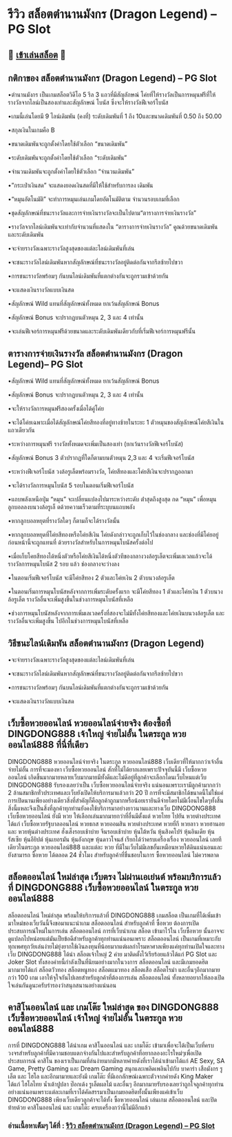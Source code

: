 # รีวิว สล็อตตำนานมังกร (Dragon Legend) – PG Slot

## 🎰 [เข้าเล่นสล็อต](https://bit.ly/3ryTLaH) 🎰

## กติกาของ สล็อตตำนานมังกร (Dragon Legend) – PG Slot

•ตํานานมังกร เป็นเกมสล็อตวิดีโอ 5 รีล 3 แถวที่มีสัญลักษณ์ โค่ยที่ให้รางวัลเป็นการหมุนฟรีที่ให้รางวัลจากไลน์เป็นสองเท่าและสัญลักษณ์ โบนัส ซึ่งจะให้รางวัลฟีเจอร์โบนัส

•เกมนี้เล่นโดยมี 9 ไลน์เดิมพัน (คงที่) ระดับเดิมพันที่ 1 ถึง 10และขนาดเดิมพันที่ 0.50 ถึง 50.00

•สกุลเงินในเกมคือ B

•ขนาดเดิมพันจะถูกตั้งค่าโดยใช้ตัวเลือก “ขนาดเดิมพัน”

•ระดับเดิมพันจะถูกตั้งค่าโดยใช้ตัวเลือก “ระดับเดิมพัน”

•จํานวนเดิมพันจะถูกตั้งค่าโดยใช้ตัวเลือก “จํานวนเดิมพัน”

•”กระเป๋าเงินสด” จะแสดงยอดเงินสดที่มีให้ใช้สําหรับการลง เดิมพัน

•“หมุนอัตโนมัติ” จะทําการหมุนเล่นเกมโดยอัตโนมัติตาม จํานวนรอบเกมที่เลือก

•ชุดสัญลักษณ์ที่ชนะรางวัลและการจ่ายเงินรางวัลจะเป็นไปตาม“ตารางการจ่ายเงินรางวัล”

•รางวัลจากไลน์เดิมพันจะเท่ากับจํานวนที่แสดงใน “ตารางการจ่ายเงินรางวัล” คูณด้วยขนาดเดิมพันและระดับเดิมพัน

•จะจ่ายรางวัลเฉพาะรางวัลสูงสุดของแต่ละไลน์เดิมพันที่เล่น

•จะชนะรางวัลไลน์เดิมพันหากสัญลักษณ์ที่ชนะรางวัลอยู่ติดต่อกันจากรีลซ้ายไปขวา

•การชนะรางวัลพร้อมๆ กันบนไลน์เดิมพันที่แตกต่างกันจะถูกรวมเข้าด้วยกัน

•จะแสดงเงินรางวัลแบบเงินสด

•สัญลักษณ์ Wild แทนที่สัญลักษณ์ทั้งหมด ยกเว้นสัญลักษณ์ Bonus

•สัญลักษณ์ Bonus จะปรากฏบนตัวหมุน 2, 3 และ 4 เท่านั้น

•จะเล่นฟีเจอร์การหมุนฟรีด้วยขนาดและระดับเดิมพันเดียวกับที่เริ่มฟีเจอร์การหมุนฟรีนั้น

## ตารางการจ่ายเงินรางวัล สล็อตตำนานมังกร (Dragon Legend)– PG Slot

•สัญลักษณ์ Wild แทนที่สัญลักษณ์ทั้งหมด ยกเว้นสัญลักษณ์ Bonus

•สัญลักษณ์ Bonus จะปรากฏบนตัวหมุน 2, 3 และ 4 เท่านั้น

•จะให้รางวัลการหมุนฟรีสองครั้งเมื่อได้คู่โค่ย

•จะได้โค่ยเฉพาะเมื่อได้สัญลักษณ์โค่ยสีทองที่อยู่ทางซ้ายในระยะ 1 ตัวหมุนของสัญลักษณ์โค่ยสีเงินในแถวเดียวกัน

•ระหว่างการหมุนฟรี รางวัลทั้งหมดจะเพิ่มเป็นสองเท่า (ยกเว้นรางวัลฟีเจอร์โบนัส)

•สัญลักษณ์ Bonus 3 ตัวปรากฏที่ใดก็ตามบนตัวหมุน 2,3 และ 4 จะเริ่มฟีเจอร์โบนัส

•ระหว่างฟีเจอร์โบนัส วงล้อรูเล็ตพร้อมรางวัล, โค่ยสีทองและโค่ยสีเงินจะปรากฏออกมา

•จะได้รางวัลการหมุนโบนัส 5 รอบในตอนเริ่มฟีเจอร์โบนัส

•แถบพลังเหนือปุ่ม “หมุน” จะเปลี่ยนแปลงไปมาระหว่างระดับ ต่ําสุดถึงสูงสุด กด “หมุน” เพื่อหมุนลูกบอลลงบนวงล้อรูเล็ ตด้วยความเร็วตามที่ระบุบนแถบพลัง

•หากลูกบอลหยุตที่รางวัลใดๆ ก็ตามก็จะได้รางวัลนั้น

•หากลูกบอลหยุดที่โค่ยสีทองหรือโค่ยสีเงิน โค่ยดังกล่าวจะถูกเก็บไว้ในช่องกลาง และช่องที่มีโค่ยอยู่ก่อนหน้านี้จะถูกแทนที่ ด้วยรางวัลสําหรับในการหมุนโบนัสครั้งต่อไป

•เมื่อเก็บโคยสีทองได้หนึ่งตัวหรือโค่ยสีเงินได้หนึ่งตัวทีของกลางวงล้อรูเล็ตจะเพิ่มเลเวลแล้วจะได้รางวัลการหมุนโบนัส 2 รอบ แล้ว ช่องกลางจะว่างลง

•ในตอนเริ่มฟีเจอร์โบนัส จะมีโค่ยสีทอง 2 ตัวและโค่ยเงิน 2 ตัวบนวงล้อรูเล็ต

•ในตอนเริ่มการหมุนโบนัสหลังจากการเพิ่มระดับครั้งแรก จะมีโค่ยสีทอง 1 ตัวและโค่ยเงิน 1 ตัวบนวงล้อรูเล็ต รางวัลอื่นจะเพิ่มสูงขึ้นในช่วงการหมุนโบนัสที่เหลือ

•ช่วงการหมุนโบนัสหลังจากการเพิ่มเลเวลครั้งที่สองจะไม่มีทั้งโค่ยสีทองและโค่ยเงินบนวงล้อรูเล็ต และรางวัลอื่นจะเพิ่มสูงขึ้น ไปอีกในช่วงการหมุนโบนัสที่เหลือ

## วิธีชนะไลน์เดิมพัน สล็อตตำนานมังกร (Dragon Legend)

•จะจ่ายรางวัลเฉพาะรางวัลสูงสุดของแต่ละไลน์เดิมพันที่เล่น

•จะชนะรางวัลไลน์เดิมพันหากสัญลักษณ์ที่ชนะรางวัลอยู่ติดต่อกันจากรีลซ้ายไปขวา

•การชนะรางวัลพร้อมๆ กันบนไลน์เดิมพันที่แตกต่างกันจะถูกรวมเข้าด้วยกัน

•จะแสดงเงินรางวัลแบบเงินสด

## เว็บซื้อหวยออนไลน์ หวยออนไลน์จ่ายจริง ต้องซื้อที่ DINGDONG888 เจ้าใหญ่ จ่ายไม่อั้น ในตระกูล หวยออนไลน์888 ที่นี่ที่เดียว
DINGDONG888 หวยออนไลน์จ่ายจริง ในตระกูล หวยออนไลน์888 เว็บเดียวที่ให้มากกว่าเจ้าอื่น จ่ายไม่อั้น การที่จะมองหา เว็บซื้อหวยออนไลน์ สักที่ไม่ได้ยากเลยเพราะปัจจุบันนี้มี เว็บซื้อหวยออนไลน์ เกิดขึ้นมากมายหลายเว็บมากมายมีทั้งดีและไม่ดีอยู่ที่ลูกค้าจะเลือกโดนเว็บไหนแต่เว็บ DINGDONG888 รับรองเลยว่าเป็น เว็บซื้อหวยออนไลน์จ่ายจริง แน่นอนเพราะเรามีลูกค้ามากกว่า 2 ล้านสมาชิกทั่วประเทศและเว็บยังเปิดให้บริการมาแล้วกว่า 20 ปี การที่จะมีสมาชิกได้ขนาดนี้ไม่ใช่แค่การเปิดนานเพียงอย่างเดียวสิ่งที่สำคัญก็คือลูกค้าถูกมากหรือน้อยเรายินดีจ่ายโดยไม่มีเงื่อนไขใดๆทั้งสิ้นสิ่งนี้แหละจึงเป็นสิ่งที่ลูกค้าทุกท่านยังคงใช้บริการมาอย่างยาวนานและทางเว็บ DINGDONG888 เว็บซื้อหวยออนไลน์ ยังมี หวย ให้เลือกเล่นมากมายกว่าที่อื่นมีตั้งแต่ หวยไทย ไปยัน หวยต่างประเทศ ได้แก่ เว็บซื้อหวยรัฐบาลออนไลน์ หวยธกส หวยออมสิน หวยต่างประเทศ หวยยี่กี หวยลาว หวยฮานอย และ หวยหุ้นต่างประเทศ ฮั่งเส็งรอบเช้าบ่าย จีนรอบเช้าบ่าย หุ้นไต้หวัน หุ้นสิงคโปร์ หุ้นอินเดีย หุ้นรัสเซีย หุ้นอียิปต์ หุ้นเยอรมัน หุ้นอังกฤษ หุ้นดาวโจนส์ เรียกได้ว่าครบเครื่องเรื่อง หวยออนไลน์ เลยทีเดียวในตระกูล หวยออนไลน์888 และแต่ละ หวย ที่มีในเว็บไม่มีเลขอั้นเหมือนหวยใต้ดินแน่นอนและยังสามารถ ซื้อหวย ได้ตลอด 24 ชั่วโมง สำหรับลูกค้าที่ชื่นชอบในการ ซื้อหวยออนไลน์ ไม่ควรพลาด

## สล็อตออนไลน์ ใหม่ล่าสุด เว็บตรง ไม่ผ่านเอเย่นต์ พร้อมบริการแล้วที่ DINGDONG888 เว็บซื้อหวยออนไลน์ ในตระกูล หวยออนไลน์888
สล็อตออนไลน์ ใหม่ล่าสุด พร้อมให้บริการแล้วที่ DINGDONG888 เกมสล็อต เป็นเกมที่ได้เพิ่มเข้ามาใหม่ของเว็บวันนี้จึงขอมาแนะนำเกม สล็อตออนไลน์ สำหรับลูกค้าที่ ซื้อหวย ต้องการเปิดประสบการณ์ใหม่ในการเล่น สล็อตออนไลน์ การที่เว็บนำเกม สล็อต เข้ามาไว้ใน เว็บซื้อหวย นั้นอาจจะดูแปลกไปหน่อยแต่มันเป็ยข้อดีสำหรับลูกค้าทุกท่านแน่นอนเพราะ สล็อตออนไลน์ เป็นเกมที่เหมาะกับทุกเพศทุกวัยเล่นง่ายไม่ยุ่งยากใช้เงินลงทุนที่น้อยมากแต่ผลกำไรมหาศาลเพียงแค่ทุกท่านเปิดใจและทางเว็บ DINGDONG888 ได้นำ สล็อตเจ้าใหญ่ 2 ค่าย มาติดตั้งไว้เรียร้อยแล้วได้แก่  PG Slot และ Joker Slot ทั้งสองค่ายนี้กำลังเป็นที่นิยมอย่างมากในวงการ สล็อตออนไลน์ และมีเกมยอดฮิตมากมายได้แก่  สล็อตวัวทอง สล็อตหนูทอง สล็อตแมวทอง สล็อตเสือ สล็อตโรม่า และอื่นๆอีกมากมายกว่า 100 เกม เอาให้จุใจกันไปเลยสำหรับลูกค้าที่ต้องการเล่น สล็อตออนไลน์ ทั้งหลายอยากให้ลองเปิดใจเล่นกันดูนะครับรำรองว่าสนุกสนานอย่างแน่นอน

## คาสิโนออนไลน์ และ เกมโต๊ะ ใหม่ล่าสุด ของ DINGDONG888 เว็บซื้อหวยออนไลน์ เจ้าใหญ่ จ่ายไม่อั้น ในตระกูล หวยออนไลน์888
การที่ DINGDONG888 ได้นำเกม คาสิโนออนไลน์ และ เกมโต๊ะ เข้ามาเพื่อจะได้เป็นเว็บที่ครบวงจรสำหรับลูกค้าที่มีความชอบแตกจ่างกันไปและสำหรับลูกค้าที่อยากลองอะไรใหม่ๆเพื่อเปิดประสบการณ์ คาสิโน ของเราเป็นเกมที่ล่นง่ายมากมีหลายค่ายดังที่เราได้นำเข้ามาได้แก่ AE Sexy, SA Game, Pretty Gaming และ Dream Gaming สนุกและเพลิดเพลินไปกับ บาคาร่า เสือมังกร รูเล็ต และ ไฮโล และอีกมามายและยังมี เกมโต๊ะ ที่มีเอกลักษณ์เฉพาะตัวจากค่ายดัง  King Maker ได้แก่ ไฮโลไทย น้ำเต้าปูปลา ป๊อกเด้ง รูเล็ตผลไม้ และอื่นๆ อีกมากมายรับรองเลยว่าถูกใจลูกค้าทุกท่านอย่างแน่นอนเพราะแต่ละเกมที่เราได้คัดสรรมาเป็นเกมยอดฮิตทั้งนั้นเพียงแค่เข้าเว็บ DINGDONG888 เพียงเว็บเดียวลูกค้าจะได้ทั้ง ซื้อหวยออนไลน์ เล่นเกม สล็อตออนไลน์ และปิดท้ายด้วย คาสิโนออนไลน์ และ เกมโต๊ะ ครบเครื่องกว่านี้ไม่มีอีกแล้ว

### อ่านเนื้อหาเต็มๆ ได้ที่ : [รีวิว สล็อตตำนานมังกร (Dragon Legend) – PG Slot](https://dingdong888.co/pg-slot/dragon-legend/)
